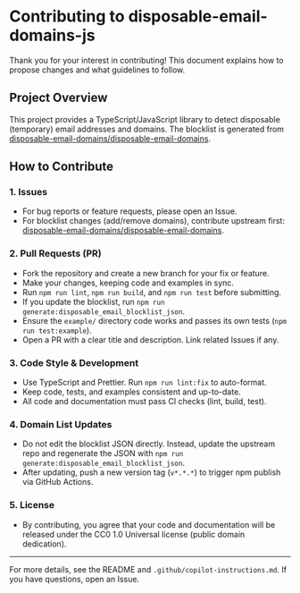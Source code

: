 # Contributing to disposable-email-domains-js

Thank you for your interest in contributing! This document explains how to propose changes and what guidelines to follow.

## Project Overview

This project provides a TypeScript/JavaScript library to detect disposable (temporary) email addresses and domains. The blocklist is generated from [disposable-email-domains/disposable-email-domains](https://github.com/disposable-email-domains/disposable-email-domains).

## How to Contribute

### 1. Issues

- For bug reports or feature requests, please open an Issue.
- For blocklist changes (add/remove domains), contribute upstream first: [disposable-email-domains/disposable-email-domains](https://github.com/disposable-email-domains/disposable-email-domains).

### 2. Pull Requests (PR)

- Fork the repository and create a new branch for your fix or feature.
- Make your changes, keeping code and examples in sync.
- Run `npm run lint`, `npm run build`, and `npm run test` before submitting.
- If you update the blocklist, run `npm run generate:disposable_email_blocklist_json`.
- Ensure the `example/` directory code works and passes its own tests (`npm run test:example`).
- Open a PR with a clear title and description. Link related Issues if any.

### 3. Code Style & Development

- Use TypeScript and Prettier. Run `npm run lint:fix` to auto-format.
- Keep code, tests, and examples consistent and up-to-date.
- All code and documentation must pass CI checks (lint, build, test).

### 4. Domain List Updates

- Do not edit the blocklist JSON directly. Instead, update the upstream repo and regenerate the JSON with `npm run generate:disposable_email_blocklist_json`.
- After updating, push a new version tag (`v*.*.*`) to trigger npm publish via GitHub Actions.

### 5. License

- By contributing, you agree that your code and documentation will be released under the CC0 1.0 Universal license (public domain dedication).

---

For more details, see the README and `.github/copilot-instructions.md`. If you have questions, open an Issue.
